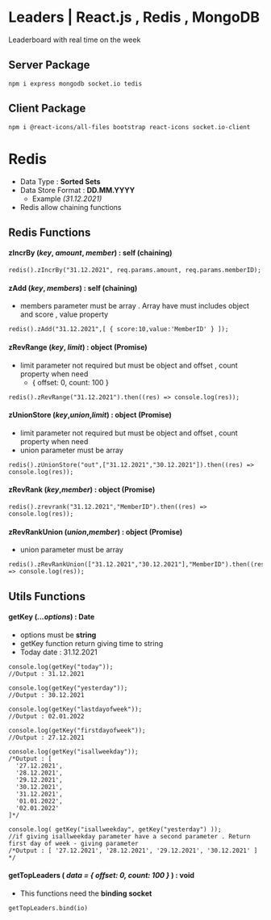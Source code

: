 # Leaders | React.js , Redis , MongoDB
Leaderboard with real time on the week

## Server Package
```nodejs
npm i express mongodb socket.io tedis
```

## Client Package
```nodejs
npm i @react-icons/all-files bootstrap react-icons socket.io-client
```


# Redis
- Data Type :  **Sorted Sets**
- Data Store Format : **DD.MM.YYYY** 
  - Example *(31.12.2021)*
- Redis allow chaining functions


## Redis Functions

#### zIncrBy (*key*, *amount*, *member*) : self (chaining)

```nodejs 
redis().zIncrBy("31.12.2021", req.params.amount, req.params.memberID); 
```

#### zAdd (*key*, *members*) : self (chaining)
- members parameter must be array . Array have must includes object and score , value property
```nodejs 
redis().zAdd("31.12.2021",[ { score:10,value:'MemberID' } ]); 
```

#### zRevRange (*key*, *limit*) : object (Promise)
- limit parameter not required but must be object and offset , count property when need
  - { offset: 0, count: 100 }
```nodejs 
redis().zRevRange("31.12.2021").then((res) => console.log(res)); 
```

#### zUnionStore (*key*,*union*,*limit*) : object (Promise)
- limit parameter not required but must be object and offset , count property when need
- union parameter must be array
```nodejs 
redis().zUnionStore("out",["31.12.2021","30.12.2021"]).then((res) => console.log(res)); 
```


#### zRevRank (*key*,*member*) : object (Promise)
```nodejs 
redis().zrevrank("31.12.2021","MemberID").then((res) => console.log(res)); 
```

#### zRevRankUnion (*union*,*member*) : object (Promise)
- union parameter must be array
```nodejs 
redis().zRevRankUnion(["31.12.2021","30.12.2021"],"MemberID").then((res) => console.log(res)); 
```


## Utils Functions

#### getKey (*...options*) : Date
- options must be **string**
- getKey function return giving time to string
- Today date : 31.12.2021


```nodejs 
console.log(getKey("today"));
//Output : 31.12.2021

console.log(getKey("yesterday"));
//Output : 30.12.2021

console.log(getKey("lastdayofweek"));
//Output : 02.01.2022

console.log(getKey("firstdayofweek"));
//Output : 27.12.2021

console.log(getKey("isallweekday"));
/*Output : [
  '27.12.2021',
  '28.12.2021',
  '29.12.2021',
  '30.12.2021',
  '31.12.2021',
  '01.01.2022',
  '02.01.2022'
]*/

console.log( getKey("isallweekday", getKey("yesterday") ));
//if giving isallweekday parameter have a second parameter . Return first day of week - giving parameter 
/*Output : [ '27.12.2021', '28.12.2021', '29.12.2021', '30.12.2021' ] */
```

#### getTopLeaders ( *data = { offset: 0, count: 100 }* ) : void
- This functions need the **binding socket**

```nodejs 
getTopLeaders.bind(io)
```
